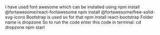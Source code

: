 I have used font awesome which can be installed using 
npm install @fortawesome/react-fontawesome
npm install @fortawesome/free-solid-svg-icons
Bootstrap is used so for that 
npm install react-bootstrap
Folder name is dropzone So to run the code enter this code in terminal:
cd dropzone
npm start